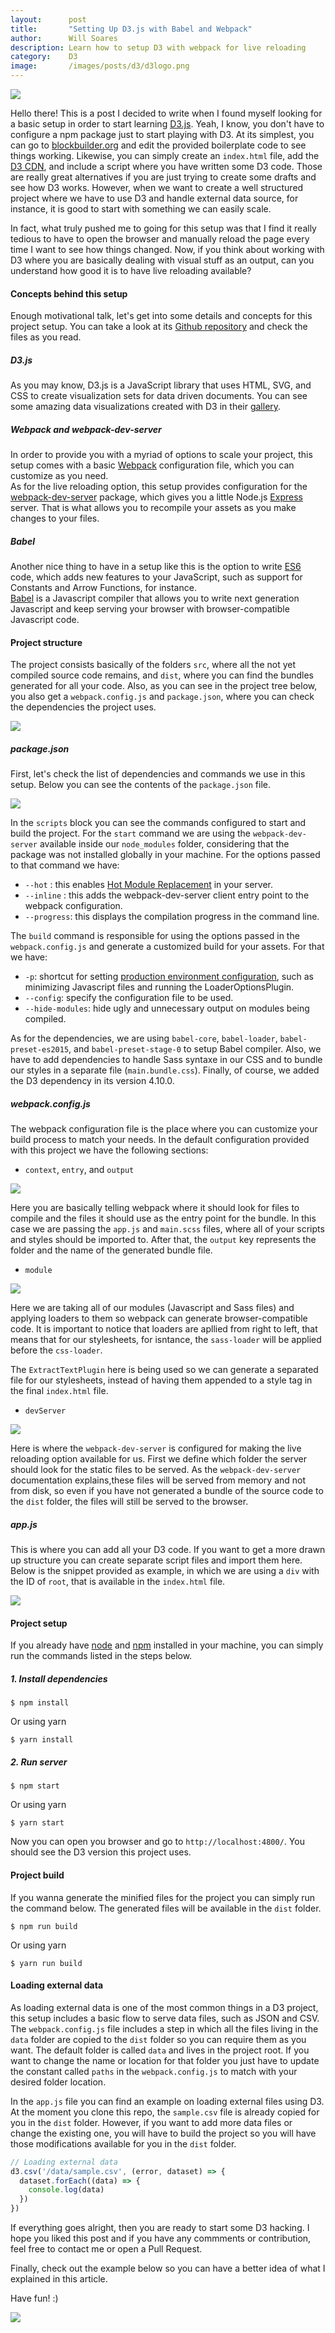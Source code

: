 ```yaml
---
layout:      post
title:       "Setting Up D3.js with Babel and Webpack"
author:      Will Soares
description: Learn how to setup D3 with webpack for live reloading
category:    D3
image:       /images/posts/d3/d3logo.png
---
```


<div class="center-align">
  <img class="responsive-img" src="/images/posts/d3/d3logo.png">
</div>

Hello there! This is a post I decided to write when I found myself looking for a basic setup in order to start learning [D3.js](https://d3js.org/). Yeah, I know, you don't have to configure a npm package just to start playing with D3. At its simplest, you can go to [blockbuilder.org](http://blockbuilder.org/) and edit the provided boilerplate code to see things working. Likewise, you can simply create an `index.html` file, add the [D3 CDN](https://cdnjs.com/libraries/d3), and include a script where you have written some D3 code. Those are really great alternatives if you are just trying to create some drafts and see how D3 works. However, when we want to create a well structured project where we have to use D3 and handle external data source, for instance, it is good to start with something we can easily scale.

In fact, what truly pushed me to going for this setup was that I find it really tedious to have to open the browser and manually reload the page every time I want to see how things changed. Now, if you think about working with D3 where you are basically dealing with visual stuff as an output, can you understand how good it is to have live reloading available?

#### Concepts behind this setup

Enough motivational talk, let's get into some details and concepts for this project setup. You can take a look at its [Github repository](https://github.com/willamesoares/learn-d3) and check the files as you read.

##### D3.js  
As you may know, D3.js is a JavaScript library that uses HTML, SVG, and CSS to create visualization sets for data driven documents. You can see some amazing data visualizations created with D3 in their [gallery](https://github.com/d3/d3/wiki/Gallery).

##### Webpack and webpack-dev-server
In order to provide you with a myriad of options to scale your project, this setup comes with a basic [Webpack](https://webpack.js.org/) configuration file, which you can customize as you need.  
As for the live reloading option, this setup provides configuration for the [webpack-dev-server](https://webpack.github.io/docs/webpack-dev-server.html) package, which gives you a little Node.js [Express](http://expressjs.com/) server. That is what allows you to recompile your assets as you make changes to your files.

##### Babel
Another nice thing to have in a setup like this is the option to write [ES6](http://es6-features.org/#Constants) code, which adds new features to your JavaScript, such as support for Constants and Arrow Functions, for instance.  
[Babel](https://babeljs.io/) is a Javascript compiler that allows you to write next generation Javascript and keep serving your browser with browser-compatible Javascript code.

#### Project structure
The project consists basically of the folders `src`, where all the not yet compiled source code remains, and `dist`, where you can find the bundles generated for all your code. Also, as you can see in the project tree below, you also get a `webpack.config.js` and `package.json`, where you can check the dependencies the project uses.

<div class="align-center">
  <img class="responsive-img" src="/images/posts/d3/project-tree.png">
</div>

##### package.json
First, let's check the list of dependencies and commands we use in this setup. Below you can see the contents of the `package.json` file.

<div class="align-center">
  <img class="responsive-img" src="/images/posts/d3/packagejson.png">
</div>

In the `scripts` block you can see the commands configured to start and build the project. For the `start` command we are using the `webpack-dev-server` available inside our `node_modules` folder, considering that the package was not installed globally in your machine. For the options passed to that command we have:
 - `--hot`     : this enables [Hot Module Replacement](https://webpack.github.io/docs/webpack-dev-server.html#hot-module-replacement-with-inline-mode-on-cli) in your server.
 - `--inline`  : this adds the webpack-dev-server client entry point to the webpack configuration.
 - `--progress`:  this displays the compilation progress in the command line.

The `build` command is responsible for using the options passed in the `webpack.config.js` and generate a customized build for your assets. For that we have:
 - `-p`: shortcut for setting [production environment configuration](https://webpack.js.org/guides/production/), such as minimizing Javascript files and running the LoaderOptionsPlugin.
 - `--config`: specify the configuration file to be used.
 - `--hide-modules`: hide ugly and unnecessary output on modules being compiled.  

As for the dependencies, we are using `babel-core`, `babel-loader`, `babel-preset-es2015`, and `babel-preset-stage-0` to setup Babel compiler. Also, we have to add dependencies to handle Sass syntaxe in our CSS and to bundle our styles in a separate file (`main.bundle.css`). Finally, of course, we added the D3 dependency in its version 4.10.0.

##### webpack.config.js
The webpack configuration file is the place where you can customize your build process to match your needs. In the default configuration provided with this project we have the following sections:

 - `context`, `entry`, and `output`

 <div class="align-center">
   <img class="responsive-img" src="/images/posts/d3/webpackcontext.png">
 </div>

 Here you are basically telling webpack where it should look for files to compile and the files it should use as the entry point for the bundle. In this case we are passing the `app.js` and `main.scss` files, where all of your scripts and styles should be imported to. After that, the `output` key represents the folder and the name of the generated bundle file.

 - `module`

 <div class="align-center">
   <img class="responsive-img" src="/images/posts/d3/webpackmodule.png">
 </div>

 Here we are taking all of our modules (Javascript and Sass files) and applying loaders to them so webpack can generate browser-compatible code. It is important to notice that loaders are apllied from right to left, that means that for our stylesheets, for isntance, the `sass-loader` will be applied before the `css-loader`.

 The `ExtractTextPlugin` here is being used so we can generate a separated file for our stylesheets, instead of having them appended to a style tag in the final `index.html` file.

 - `devServer`

 <div class="align-center">
   <img class="responsive-img" src="/images/posts/d3/webpackdevserver.png">
 </div>

 Here is where the  `webpack-dev-server` is configured for making the live reloading option available for us. First we define which folder the server should look for the static files to be served. As the `webpack-dev-server` documentation explains,these files will be served from memory and not from disk, so even if you have not generated a bundle of the source code to the `dist` folder, the files will still be served to the browser.

##### app.js
This is where you can add all your D3 code. If you want to get a more drawn up structure you can create separate script files and import them here. Below is the snippet provided as example, in which we are using a `div` with the ID of `root`, that is available in the `index.html` file.

<div class="align-center">
  <img class="responsive-img" src="/images/posts/d3/appjs.png">
</div>

#### Project setup
If you already have [node](https://nodejs.org/en/) and [npm](https://www.npmjs.com/get-npm?utm_source=house&utm_medium=homepage&utm_campaign=free%20orgs&utm_term=Install%20npm) installed in your machine, you can simply run the commands listed in the steps below.

##### 1. Install dependencies
```
$ npm install
```
Or using yarn
```
$ yarn install
```

##### 2. Run server
```
$ npm start
```
Or using yarn
```
$ yarn start
```

Now you can open you browser and go to `http://localhost:4800/`. You should see the D3 version this project uses.

#### Project build

If you wanna generate the minified files for the project you can simply run the command below. The generated files will be available in the `dist` folder.

```
$ npm run build
```
Or using yarn
```
$ yarn run build
```

#### Loading external data
As loading external data is one of the most common things in a D3 project, this setup includes a basic flow to serve data files, such as JSON and CSV.  
The `webpack.config.js` file includes a step in which all the files living in the `data` folder are copied to the `dist` folder so you can require them as you want. The default folder is called `data` and lives in the project root. If you want to change the name or location for that folder you just have to update the constant called `paths` in the `webpack.config.js` to match with your desired folder location.

In the `app.js` file you can find an example on loading external files using D3. At the moment you clone this repo, the `sample.csv` file is already copied for you in the `dist` folder. However, if you want to add more data files or change the existing one, you will have to build the project so you will have those modifications available for you in the `dist` folder.

```js
// Loading external data
d3.csv('/data/sample.csv', (error, dataset) => {
  dataset.forEach((data) => {
    console.log(data)
  })
})
```

If everything goes alright, then you are ready to start some D3 hacking. I hope you liked this post and if you have any commments or contribution, feel free to contact me or open a Pull Request.

Finally, check out the example below so you can have a better idea of what I explained in this article.

Have fun! :)

<div class="align-center">
  <img class="responsive-img" src="/images/posts/d3/d3example.gif">
</div>
